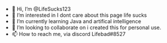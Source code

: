 - 👋 Hi, I’m @LifeSucks123
- 👀 I’m interested in I dont care about this page life sucks
- 🌱 I’m currently learning Java and artifical intelligence
- 💞️ I’m looking to collaborate on i created this for personal use.
- 📫 How to reach me, via discord Lifebad#8527
<!---
LifeSucks123/LifeSucks123 is a ✨ special ✨ repository because its `README.md` (this file) appears on your GitHub profile.
You can click the Preview link to take a look at your changes.
--->
